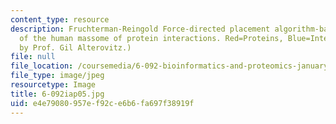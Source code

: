 ```yaml
---
content_type: resource
description: Fruchterman-Reingold Force-directed placement algorithm-based 3-D visualization
  of the human massome of protein interactions. Red=Proteins, Blue=Interactions. (Image
  by Prof. Gil Alterovitz.)
file: null
file_location: /coursemedia/6-092-bioinformatics-and-proteomics-january-iap-2005/e4e79080957ef92ce6b6fa697f38919f_6-092iap05.jpg
file_type: image/jpeg
resourcetype: Image
title: 6-092iap05.jpg
uid: e4e79080-957e-f92c-e6b6-fa697f38919f
---
```

